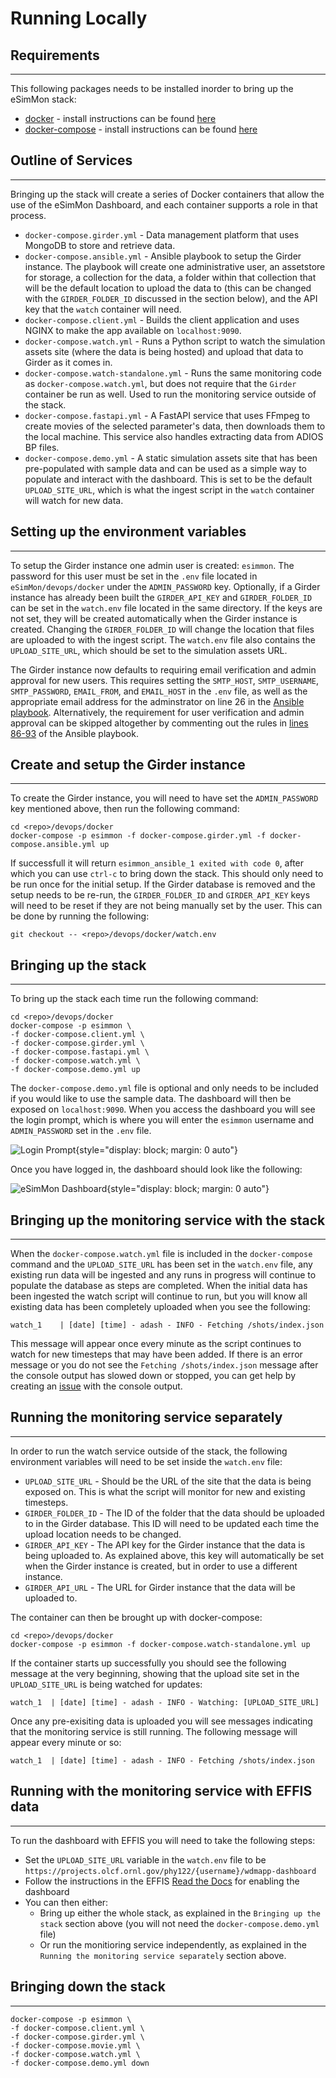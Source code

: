 # Running Locally

## Requirements
---------------

This following packages needs to be installed inorder to bring up the eSimMon stack:

- [docker](https://docs.docker.com/) - install instructions can be found [here](https://docs.docker.com/engine/install/)
- [docker-compose](https://docs.docker.com/compose/) - install instructions can be found [here](https://docs.docker.com/compose/install/)


## Outline of Services
----------------------
Bringing up the stack will create a series of Docker containers that allow the use of the eSimMon Dashboard, and each container supports a role in that process.

- ```docker-compose.girder.yml``` - Data management platform that uses MongoDB to store and retrieve data.
- ```docker-compose.ansible.yml``` - Ansible playbook to setup the Girder instance. The playbook will create one administrative user, an assetstore for storage, a collection for the data, a folder within that collection that will be the default location to upload the data to (this can be changed with the ```GIRDER_FOLDER_ID``` discussed in the section below), and the API key that the ```watch``` container will need.
- ```docker-compose.client.yml``` - Builds the client application and uses NGINX to make the app available on ```localhost:9090```.
- ```docker-compose.watch.yml``` - Runs a Python script to watch the simulation assets site (where the data is being hosted) and upload that data to Girder as it comes in.
- ```docker-compose.watch-standalone.yml``` - Runs the same monitoring code as ```docker-compose.watch.yml```, but does not require that the ```Girder``` container be run as well. Used to run the monitoring service outside of the stack.
- ```docker-compose.fastapi.yml``` - A FastAPI service that uses FFmpeg to create movies of the selected parameter's data, then downloads them to the local machine. This service also handles extracting data from ADIOS BP files.
- ```docker-compose.demo.yml``` - A static simulation assets site that has been pre-populated with sample data and can be used as a simple way to populate and interact with the dashboard. This is set to be the default ```UPLOAD_SITE_URL```, which is what the ingest script in the ```watch``` container will watch for new data.


## Setting up the environment variables
---------------------------------------
To setup the Girder instance one admin user is created: ```esimmon```. The password for this user must be set in the ```.env``` file located in ```eSimMon/devops/docker``` under the ```ADMIN_PASSWORD``` key. Optionally, if a Girder instance has already been built the ```GIRDER_API_KEY``` and ```GIRDER_FOLDER_ID``` can be set in the ```watch.env``` file located in the same directory. If the keys are not set, they will be created automatically when the Girder instance is created. Changing the ```GIRDER_FOLDER_ID``` will change the location that files are uploaded to with the ingest script. The ```watch.env``` file also contains the ```UPLOAD_SITE_URL```, which should be set to the simulation assets URL.

The Girder instance now defaults to requiring email verification and admin approval for new users. This requires setting the ```SMTP_HOST```, ```SMTP_USERNAME```, ```SMTP_PASSWORD```, ```EMAIL_FROM```, and ```EMAIL_HOST``` in the ```.env``` file, as well as the appropriate email address for the adminstrator on line 26 in the [Ansible playbook](https://github.com/Kitware/eSimMon/blob/master/devops/ansible/site.yml#L26). Alternatively, the requirement for user verification and admin approval can be skipped altogether by commenting out the rules in [lines 86-93](https://github.com/Kitware/eSimMon/blob/master/devops/ansible/site.yml#L86-L93) of the Ansible playbook.


## Create and setup the Girder instance
---------------------------------------
To create the Girder instance, you will need to have set the ```ADMIN_PASSWORD``` key mentioned above, then run the following command:

    cd <repo>/devops/docker
    docker-compose -p esimmon -f docker-compose.girder.yml -f docker-compose.ansible.yml up

If successfull it will return ```esimmon_ansible_1 exited with code 0```, after which you can use ```ctrl-c``` to bring down the stack. This should only need to be run once for the initial setup. If the Girder database is removed and the setup needs to be re-run, the ```GIRDER_FOLDER_ID``` and ```GIRDER_API_KEY``` keys will need to be reset if they are not being manually set by the user. This can be done by running the following:

```git checkout -- <repo>/devops/docker/watch.env```


## Bringing up the stack
------------------------
To bring up the stack each time run the following command:

    cd <repo>/devops/docker
    docker-compose -p esimmon \
    -f docker-compose.client.yml \
    -f docker-compose.girder.yml \
    -f docker-compose.fastapi.yml \
    -f docker-compose.watch.yml \
    -f docker-compose.demo.yml up

The ```docker-compose.demo.yml``` file is optional and only needs to be included if you would like to use the sample data. The dashboard will then be exposed on ```localhost:9090```. When you access the dashboard you will see the login prompt, which is where you will enter the ```esimmon``` username and ```ADMIN_PASSWORD``` set in the ```.env``` file.

![Login Prompt](img/esimmon_login.png){style="display: block; margin: 0 auto"}

Once you have logged in, the dashboard should look like the following:

![eSimMon Dashboard](img/esimmon_dashboard.png){style="display: block; margin: 0 auto"}


## Bringing up the monitoring service with the stack
----------------------------------------------------
When the ```docker-compose.watch.yml``` file is included in the ```docker-compose``` command and the ```UPLOAD_SITE_URL``` has been set in the ```watch.env``` file, any existing run data will be ingested and any runs in progress will continue to populate the database as steps are completed. When the initial data has been ingested the watch script will continue to run, but you will know all existing data has been completely uploaded when you see the following:

```watch_1    | [date] [time] - adash - INFO - Fetching /shots/index.json```

This message will appear once every minute as the script continues to watch for new timesteps that may have been added. If there is an error message or you do not see the ```Fetching /shots/index.json``` message after the console output has slowed down or stopped, you can get help by creating an [issue](https://github.com/Kitware/eSimMon/issues/new) with the console output.


## Running the monitoring service separately
--------------------------------------------
In order to run the watch service outside of the stack, the following environment variables will need to be set inside the ```watch.env``` file:

- ```UPLOAD_SITE_URL``` - Should be the URL of the site that the data is being exposed on. This is what the script will monitor for new and existing timesteps.
- ```GIRDER_FOLDER_ID``` - The ID of the folder that the data should be uploaded to in the Girder database. This ID will need to be updated each time the upload location needs to be changed.
- ```GIRDER_API_KEY``` - The API key for the Girder instance that the data is being uploaded to. As explained above, this key will automatically be set when the Girder instance is created, but in order to use a different instance.
- ```GIRDER_API_URL``` - The URL for Girder instance that the data will be uploaded to.

The container can then be brought up with docker-compose:

    cd <repo>/devops/docker
    docker-compose -p esimmon -f docker-compose.watch-standalone.yml up

If the container starts up successfully you should see the following message at the very beginning, showing that the upload site set in the ```UPLOAD_SITE_URL``` is being watched for updates:

```watch_1  | [date] [time] - adash - INFO - Watching: [UPLOAD_SITE_URL]```

Once any pre-exisiting data is uploaded you will see messages indicating that the monitoring service is still running. The following message will appear every minute or so:

```watch_1  | [date] [time] - adash - INFO - Fetching /shots/index.json```

## Running with the monitoring service with EFFIS data
------------------------------------------------------
To run the dashboard with EFFIS you will need to take the following steps:

- Set the ```UPLOAD_SITE_URL``` variable in the ```watch.env``` file to be ```https://projects.olcf.ornl.gov/phy122/{username}/wdmapp-dashboard```
- Follow the instructions in the EFFIS [Read the Docs](https://wdmapp.readthedocs.io/en/latest/effis/dashboard.html) for enabling the dashboard
- You can then either:
    - Bring up either the whole stack, as explained in the ```Bringing up the stack``` section above (you will not need the ```docker-compose.demo.yml``` file)
    - Or run the monitioring service independently, as explained in the ```Running the monitoring service separately``` section above.

## Bringing down the stack
--------------------------
    docker-compose -p esimmon \
    -f docker-compose.client.yml \
    -f docker-compose.girder.yml \
    -f docker-compose.movie.yml \
    -f docker-compose.watch.yml \
    -f docker-compose.demo.yml down

